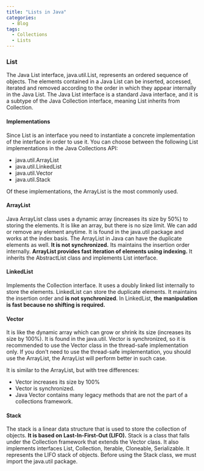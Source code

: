 ```yaml
---
title: "Lists in Java"
categories:
  - Blog
tags:
  - Collections
  - Lists
---
```


### List

The Java List interface, java.util.List, represents an ordered sequence of objects. The elements contained in a Java List can be inserted, accessed, iterated and removed according to the order in which they appear internally in the Java List. 
The Java List interface is a standard Java interface, and it is a subtype of the Java Collection interface, meaning List inherits from Collection.

#### Implementations

Since List is an interface you need to instantiate a concrete implementation of the interface in order to use it. You can choose between the following List implementations in the Java Collections API:

* java.util.ArrayList
* java.util.LinkedList
* java.util.Vector
* java.util.Stack

Of these implementations, the ArrayList is the most commonly used.

#### ArrayList

Java ArrayList class uses a dynamic array (increases its size by 50%) to storing the elements. 
It is like an array, but there is no size limit. We can add or remove any element anytime. 
It is found in the java.util package and works at the index basis.
The ArrayList in Java can have the duplicate elements as well. 
**It is not synchronized.**
Its maintains the insertion order internally.
**ArrayList provides fast iteration of elements using indexing.**
It inherits the AbstractList class and implements List interface.

#### LinkedList

Implements the Collection interface.
It uses a doubly linked list internally to store the elements.
LinkedList can store the duplicate elements. 
It maintains the insertion order and **is not synchronized**. 
In LinkedList, **the manipulation is fast because no shifting is required.**


#### Vector 

It is like the dynamic array which can grow or shrink its size (increases its size by 100%).
It is found in the java.util.
Vector is synchronized, so it is recommended to use the Vector class in the thread-safe implementation only. If you don't need to use the thread-safe implementation, you should use the ArrayList, the ArrayList will perform better in such case.

It is similar to the ArrayList, but with tree differences: 

* Vector increases its size by 100%
* Vector is synchronized.
* Java Vector contains many legacy methods that are not the part of a collections framework.

#### Stack

The stack is a linear data structure that is used to store the collection of objects. **It is based on Last-In-First-Out (LIFO).**
Stack is a class that falls under the Collection framework that extends the Vector class. It also implements interfaces List, Collection, Iterable, Cloneable, Serializable. It represents the LIFO stack of objects. 
Before using the Stack class, we must import the java.util package.







